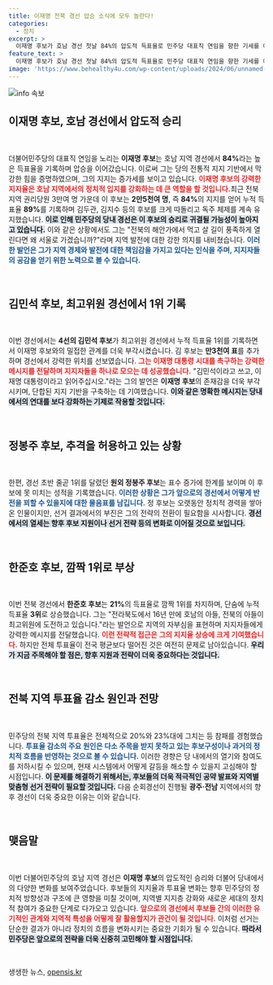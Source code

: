 ```yaml
---
title: 이재명 전북 경선 압승 소식에 모두 놀란다!
categories:
  - 정치
excerpt: >
  이재명 후보가 호남 경선 첫날 84%의 압도적 득표율로 민주당 대표직 연임을 향한 기세를 이어갔습니다. 최고위원 경선에서는 4선 김민석 후보가 이재명 후보의 강력한 지지 세력을 바탕으로 1위에 올랐습니다.
feature_text: >
  이재명 후보가 호남 경선 첫날 84%의 압도적 득표율로 민주당 대표직 연임을 향한 기세를 이어갔습니다. 최고위원 경선에서는 4선 김민석 후보가 이재명 후보의 강력한 지지 세력을 바탕으로 1위에 올랐습니다.
image: 'https://www.behealthy4u.com/wp-content/uploads/2024/06/unnamed-file.png'
---
```


<p><img src="https://www.behealthy4u.com/wp-content/uploads/2024/06/unnamed-file.png" alt="info 속보" /></p>

<h2 data-ke-size="size26">이재명 후보, 호남 경선에서 압도적 승리</h2>

<p data-ke-size="size16">&nbsp;</p>

<p>더불어민주당의 대표직 연임을 노리는 <strong>이재명 후보</strong>는 호남 지역 경선에서 <strong>84%</strong>라는 높은 득표율을 기록하며 압승을 이어갔습니다. 이로써 그는 당의 전통적 지지 기반에서 막강한 힘을 증명하였으며, 그의 지지는 증가세를 보이고 있습니다. <b><span style="color: #ee2323;">이재명 후보의 강력한 지지율은 호남 지역에서의 정치적 입지를 강화하는 데 큰 역할을 할 것입니다.</span></b>최근 전북 지역 권리당원 3만여 명 가운데 이 후보는 <strong>2만5천여 명</strong>, 즉 <strong>84%</strong>의 지지를 얻어 누적 득표율 <strong>89%</strong>를 기록하며 김두관, 김지수 등의 후보를 크게 따돌리고 독주 체제를 계속 유지했습니다. <b><span style="background-color: #21538527;">이로 인해 민주당의 당내 경선은 이 후보의 승리로 귀결될 가능성이 높아지고 있습니다.</span></b> 이와 같은 상황에서도 그는 "전북의 해안가에서 먹고 살 길이 풍족하게 열린다면 왜 서울로 가겠습니까?"라며 지역 발전에 대한 강한 의지를 내비쳤습니다. <b><span style="color: #1a5490;">이러한 발언은 그가 지역 경제와 발전에 대한 책임감을 가지고 있다는 인식을 주며, 지지자들의 공감을 얻기 위한 노력으로 볼 수 있습니다.</span></b></p>

<p data-ke-size="size16">&nbsp;</p>

<h2 data-ke-size="size26">김민석 후보, 최고위원 경선에서 1위 기록</h2>

<p data-ke-size="size16">&nbsp;</p>

<p>이번 경선에서는 <strong>4선의 김민석 후보</strong>가 최고위원 경선에서 누적 득표율 1위를 기록하면서 이재명 후보와의 밀접한 관계를 더욱 부각시켰습니다. 김 후보는 <strong>만3천여 표</strong>를 추가하며 경선에서 강력한 위치를 선보였습니다. <b><span style="color: #ee2323;">그는 이재명 대통령 시대를 촉구하는 강력한 메시지를 전달하며 지지자들을 하나로 모으는 데 성공했습니다.</span></b> "김민석이라고 쓰고, 이재명 대통령이라고 읽어주십시오."라는 그의 발언은 <strong>이재명 후보</strong>의 존재감을 더욱 부각시키며, 단합된 지지 기반을 구축하는 데 기여했습니다. <b><span style="background-color: #21538527;">이와 같은 명확한 메시지는 당내에서의 연대를 보다 강화하는 기제로 작용할 것입니다.</span></b></p>

<p data-ke-size="size16">&nbsp;</p>

<h2 data-ke-size="size26">정봉주 후보, 추격을 허용하고 있는 상황</h2>

<p data-ke-size="size16">&nbsp;</p>

<p>한편, 경선 초반 줄곧 1위를 달렸던 <strong>원외 정봉주 후보</strong>는 표수 증가에 한계를 보이며 이 후보에 못 미치는 성적을 기록했습니다. <b><span style="color: #1a5490;">이러한 상황은 그가 앞으로의 경선에서 어떻게 반전을 꾀할 수 있을지에 대한 물음표를 남깁니다.</span></b> 정 후보는 오랫동안 정치적 경력을 쌓아 온 인물이지만, 선거 결과에서의 부진은 그의 전략의 전환이 필요함을 시사합니다. <b><span style="background-color: #21538527;">경선에서의 열세는 향후 후보 지원이나 선거 전략 등의 변화로 이어질 것으로 보입니다.</span></b></p>

<p data-ke-size="size16">&nbsp;</p>

<h2 data-ke-size="size26">한준호 후보, 깜짝 1위로 부상</h2>

<p data-ke-size="size16">&nbsp;</p>

<p>이번 전북 경선에서 <strong>한준호 후보</strong>는 <strong>21%</strong>의 득표율로 깜짝 1위를 차지하며, 단숨에 누적 득표율 <strong>3위</strong>로 상승했습니다. 그는 "전라북도에서 16년 만에 호남의 아들, 전북의 아들이 최고위원에 도전하고 있습니다."라는 발언으로 지역의 자부심을 표현하며 지지자들에게 강력한 메시지를 전달했습니다. <b><span style="color: #ee2323;">이런 전략적 접근은 그의 지지율 상승에 크게 기여했습니다.</span></b> 하지만 전체 투표율이 전국 평균보다 떨어진 것은 여전히 문제로 남아있습니다. <b><span style="background-color: #21538527;">우리가 지금 주목해야 할 점은, 향후 지원과 전략이 더욱 중요하다는 것입니다.</span></b></p>

<p data-ke-size="size16">&nbsp;</p>

<h2 data-ke-size="size26">전북 지역 투표율 감소 원인과 전망</h2>

<p data-ke-size="size16">&nbsp;</p>

<p>민주당의 전북 지역 투표율은 전체적으로 20%와 23%대에 그치는 등 참패를 경험했습니다. <b><span style="color: #1a5490;">투표율 감소의 주요 원인은 다소 주목을 받지 못하고 있는 후보구성이나 과거의 정치적 흐름을 반영하는 것으로 볼 수 있습니다.</span></b> 이러한 경향은 당 내에서의 열기와 참여도를 저하시킬 수 있으며, 현재 시스템에서 어떻게 갈등을 해소할 수 있을지 고심해야 할 시점입니다. <b><span style="background-color: #21538527;">이 문제를 해결하기 위해서는, 후보들의 더욱 적극적인 공약 발표와 지역별 맞춤형 선거 전략이 필요할 것입니다.</span></b> 다음 순회경선이 진행될 <strong>광주·전남</strong> 지역에서의 향후 경선이 더욱 중요한 이유는 이와 같습니다.</p>

<p data-ke-size="size16">&nbsp;</p>

<h2 data-ke-size="size26">맺음말</h2>

<p data-ke-size="size16">&nbsp;</p>

<p>이번 더불어민주당의 호남 지역 경선은 <strong>이재명 후보</strong>의 압도적인 승리와 더불어 당내에서의 다양한 변화를 보여주었습니다. 후보들의 지지율과 투표율 변화는 향후 민주당의 정치적 방향성과 구조에 큰 영향을 미칠 것이며, 지역별 지지층 강화와 새로운 세대의 정치적 참여가 중요한 단계로 다가오고 있습니다. <b><span style="color: #ee2323;">앞으로의 경선에서 후보들 간의 이러한 유기적인 관계와 지역적 특성을 어떻게 잘 활용할지가 관건이 될 것입니다.</span></b> 이처럼 선거는 단순한 결과가 아니라 정치의 흐름을 변화시키는 중요한 기회가 될 수 있습니다. <b><span style="background-color: #21538527;">따라서 민주당은 앞으로의 전략을 더욱 신중히 고민해야 할 시점입니다.</span></b></p>

<p data-ke-size="size16">&nbsp;</p>
생생한 뉴스, <a href="https://opensis.kr" rel="dofollow">opensis.kr</a>


